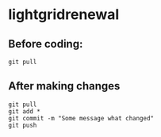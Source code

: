 # lightgridrenewal

## Before coding:
```
git pull
```

## After making changes
```
git pull
git add *
git commit -m "Some message what changed"
git push
```